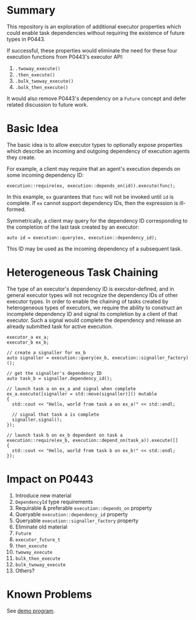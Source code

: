 # Summary

This repository is an exploration of additional executor properties which could enable task dependencies without requiring the existence of future types in P0443.

If successful, these properties would eliminate the need for these four execution functions from P0443's executor API:

  1. `.twoway_execute()`
  2. `.then_execute()`
  3. `.bulk_twoway_execute()`
  4. `.bulk_then_execute()`

It would also remove P0443's dependency on a `Future` concept and defer related discussion to future work.

# Basic Idea

The basic idea is to allow executor types to optionally expose properties which describe an incoming and outgoing dependency of execution agents they create.

For example, a client may require that an agent's execution depends on some incoming dependency ID:

    execution::require(ex, execution::depends_on(id)).execute(func);

In this example, `ex` guarantees that `func` will not be invoked until `id` is complete. If `ex` cannot support dependency IDs, then the expression is ill-formed.

Symmetrically, a client may query for the dependency ID corresponding to the completion of the last task created by an executor:

    auto id = execution::query(ex, execution::dependency_id);

This ID may be used as the incoming dependency of a subsequent task.

# Heterogeneous Task Chaining

The type of an executor's dependency ID is executor-defined, and in general
executor types will not recognize the dependency IDs of other executor types.
In order to enable the chaining of tasks created by heterogeneous types of
executors, we require the ability to construct an incomplete dependency ID and
signal its completion by a client of that executor. Such a signal would
complete the dependency and release an already submitted task for active
execution.

    executor_a ex_a;
    executor_b ex_b;

    // create a signaller for ex_b
    auto signaller = execution::query(ex_b, execution::signaller_factory)();

    // get the signaller's dependency ID
    auto task_b = signaller.dependency_id();

    // launch task a on ex_a and signal when complete
    ex_a.execute([signaller = std::move(signaller)]() mutable
    {
      std::cout << "Hello, world from task a on ex_a!" << std::endl;

      // signal that task a is complete
      signaller.signal();
    });

    // launch task b on ex_b dependent on task a
    execution::require(ex_b, execution::depend_on(task_a)).execute([]
    {
      std::cout << "Hello, world from task b on ex_b!" << std::endl;
    });

# Impact on P0443

1. Introduce new material
  1. `DependencyId` type requirements
  2. Requirable & preferable `execution::depends_on` property
  3. Queryable `execution::dependency_id` property
  4. Queryable `execution::signaller_factory` property
4. Eliminate old material
  1. `Future`
  2. `executor_future_t`
  3. `then_execute`
  4. `twoway_execute`
  5. `bulk_then_execute`
  6. `bulk_twoway_execute`
  7. Others?

# Known Problems

See [demo program](demo_gpu_then_host.cu).


